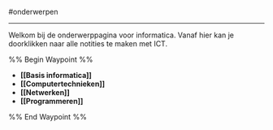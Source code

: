 #onderwerpen 

---

Welkom bij de onderwerppagina voor informatica. Vanaf hier kan je doorklikken naar alle notities te maken met ICT.


%% Begin Waypoint %%
- **[[Basis informatica]]**
- **[[Computertechnieken]]**
- **[[Netwerken]]**
- **[[Programmeren]]**

%% End Waypoint %%